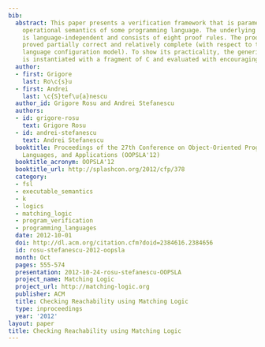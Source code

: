 ```yaml
---
bib:
  abstract: This paper presents a verification framework that is parametric in a (trusted)
    operational semantics of some programming language. The underlying proof system
    is language-independent and consists of eight proof rules. The proof system is
    proved partially correct and relatively complete (with respect to the programming
    language configuration model). To show its practicality, the generic framework
    is instantiated with a fragment of C and evaluated with encouraging results.
  author:
  - first: Grigore
    last: Ro\c{s}u
  - first: Andrei
    last: \c{S}tef\u{a}nescu
  author_id: Grigore Rosu and Andrei Stefanescu
  authors:
  - id: grigore-rosu
    text: Grigore Rosu
  - id: andrei-stefanescu
    text: Andrei Stefanescu
  booktitle: Proceedings of the 27th Conference on Object-Oriented Programming, Systems,
    Languages, and Applications (OOPSLA'12)
  booktitle_acronym: OOPSLA'12
  booktitle_url: http://splashcon.org/2012/cfp/378
  category:
  - fsl
  - executable_semantics
  - k
  - logics
  - matching_logic
  - program_verification
  - programming_languages
  date: 2012-10-01
  doi: http://dl.acm.org/citation.cfm?doid=2384616.2384656
  id: rosu-stefanescu-2012-oopsla
  month: Oct
  pages: 555-574
  presentation: 2012-10-24-rosu-stefanescu-OOPSLA
  project_name: Matching Logic
  project_url: http://matching-logic.org
  publisher: ACM
  title: Checking Reachability using Matching Logic
  type: inproceedings
  year: '2012'
layout: paper
title: Checking Reachability using Matching Logic
---
```

